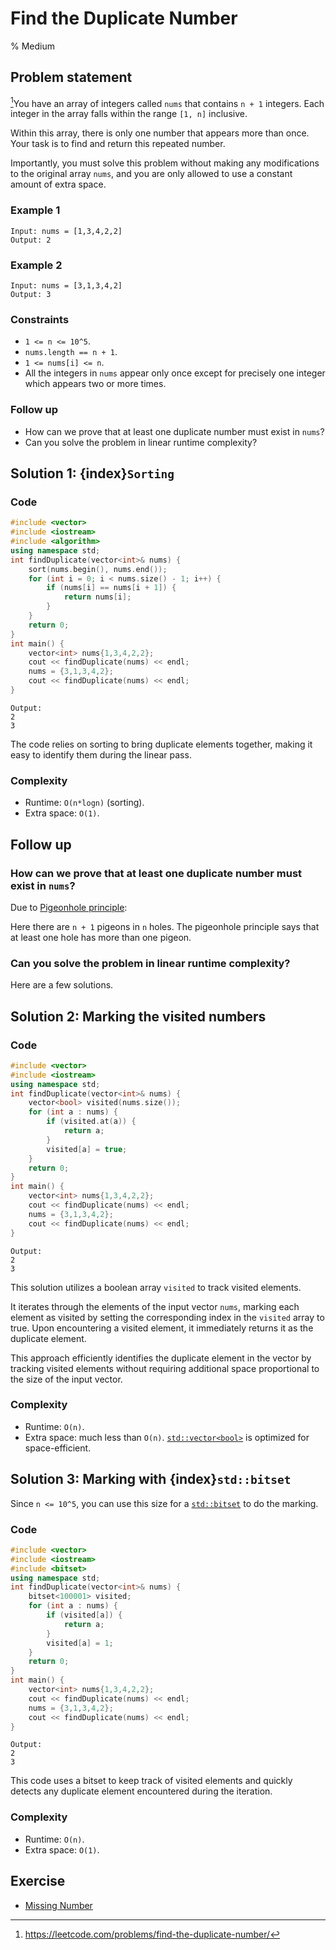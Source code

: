 # Find the Duplicate Number
% Medium

## Problem statement

[^url]You have an array of integers called `nums` that contains `n + 1` integers. Each integer in the array falls within the range `[1, n]` inclusive.

Within this array, there is only one number that appears more than once. Your task is to find and return this repeated number.

Importantly, you must solve this problem without making any modifications to the original array `nums`, and you are only allowed to use a constant amount of extra space. 

[^url]: https://leetcode.com/problems/find-the-duplicate-number/
### Example 1
```text
Input: nums = [1,3,4,2,2]
Output: 2
```

### Example 2
```text
Input: nums = [3,1,3,4,2]
Output: 3
``` 

### Constraints

* `1 <= n <= 10^5`.
* `nums.length == n + 1`.
* `1 <= nums[i] <= n`.
* All the integers in `nums` appear only once except for precisely one integer which appears two or more times.
 

### Follow up

* How can we prove that at least one duplicate number must exist in `nums`?
* Can you solve the problem in linear runtime complexity?


## Solution 1: {index}`Sorting`

### Code

```cpp
#include <vector>
#include <iostream>
#include <algorithm>
using namespace std;
int findDuplicate(vector<int>& nums) {
    sort(nums.begin(), nums.end());
    for (int i = 0; i < nums.size() - 1; i++) {
        if (nums[i] == nums[i + 1]) {
            return nums[i];
        }
    }
    return 0;
}
int main() {
    vector<int> nums{1,3,4,2,2};
    cout << findDuplicate(nums) << endl;
    nums = {3,1,3,4,2};
    cout << findDuplicate(nums) << endl;
}
```
```text
Output:
2
3
```

The code relies on sorting to bring duplicate elements together, making it easy to identify them during the linear pass.

### Complexity

* Runtime: `O(n*logn)` (sorting).
* Extra space: `O(1)`.

## Follow up

### How can we prove that at least one duplicate number must exist in `nums`?

Due to [Pigeonhole principle](https://en.wikipedia.org/wiki/Pigeonhole_principle):

Here there are `n + 1` pigeons in `n` holes. The pigeonhole principle says that at least one hole has more than one pigeon.

### Can you solve the problem in linear runtime complexity?
Here are a few solutions.

## Solution 2: Marking the visited numbers

### Code
```cpp
#include <vector>
#include <iostream>
using namespace std;
int findDuplicate(vector<int>& nums) {
    vector<bool> visited(nums.size());
    for (int a : nums) {
        if (visited.at(a)) {
            return a;
        }
        visited[a] = true;
    }
    return 0;
}
int main() {
    vector<int> nums{1,3,4,2,2};
    cout << findDuplicate(nums) << endl;
    nums = {3,1,3,4,2};
    cout << findDuplicate(nums) << endl;
}
```
```text
Output:
2
3
```

This solution utilizes a boolean array `visited` to track visited elements. 

It iterates through the elements of the input vector `nums`, marking each element as visited by setting the corresponding index in the `visited` array to true. Upon encountering a visited element, it immediately returns it as the duplicate element. 

This approach efficiently identifies the duplicate element in the vector by tracking visited elements without requiring additional space proportional to the size of the input vector.

### Complexity
* Runtime: `O(n)`.
* Extra space: much less than `O(n)`. [`std::vector<bool>`](https://en.cppreference.com/w/cpp/container/vector_bool) is optimized for space-efficient. 

## Solution 3: Marking with {index}`std::bitset`

Since `n <= 10^5`, you can use this size for a [`std::bitset`](https://en.cppreference.com/w/cpp/utility/bitset) to do the marking. 

### Code
```cpp
#include <vector>
#include <iostream>
#include <bitset>
using namespace std;
int findDuplicate(vector<int>& nums) {
    bitset<100001> visited;
    for (int a : nums) {
        if (visited[a]) {
            return a;
        }
        visited[a] = 1;
    }
    return 0;
}
int main() {
    vector<int> nums{1,3,4,2,2};
    cout << findDuplicate(nums) << endl;
    nums = {3,1,3,4,2};
    cout << findDuplicate(nums) << endl;
}
```
```text
Output:
2
3
```

This code uses a bitset to keep track of visited elements and quickly detects any duplicate element encountered during the iteration.

### Complexity

* Runtime: `O(n)`.
* Extra space: `O(1)`. 

## Exercise
- [Missing Number](https://leetcode.com/problems/missing-number/)
